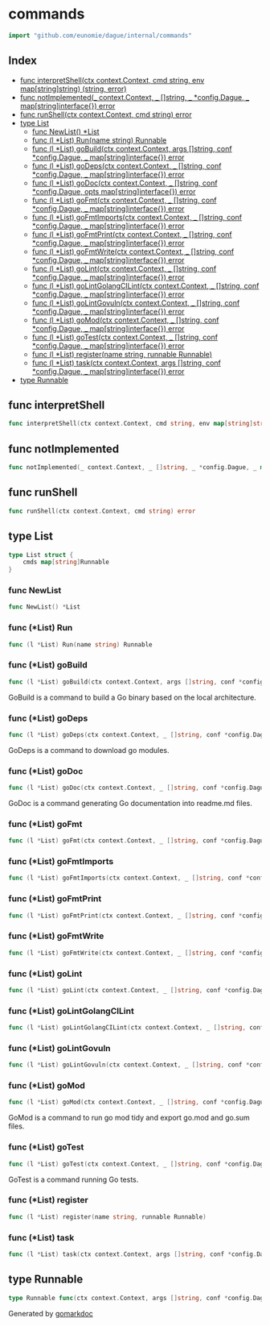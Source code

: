 <!-- gomarkdoc:embed:start -->

<!-- Code generated by gomarkdoc. DO NOT EDIT -->

# commands

```go
import "github.com/eunomie/dague/internal/commands"
```

## Index

- [func interpretShell(ctx context.Context, cmd string, env map[string]string) (string, error)](<#func-interpretshell>)
- [func notImplemented(_ context.Context, _ []string, _ *config.Dague, _ map[string]interface{}) error](<#func-notimplemented>)
- [func runShell(ctx context.Context, cmd string) error](<#func-runshell>)
- [type List](<#type-list>)
  - [func NewList() *List](<#func-newlist>)
  - [func (l *List) Run(name string) Runnable](<#func-list-run>)
  - [func (l *List) goBuild(ctx context.Context, args []string, conf *config.Dague, _ map[string]interface{}) error](<#func-list-gobuild>)
  - [func (l *List) goDeps(ctx context.Context, _ []string, conf *config.Dague, _ map[string]interface{}) error](<#func-list-godeps>)
  - [func (l *List) goDoc(ctx context.Context, _ []string, conf *config.Dague, opts map[string]interface{}) error](<#func-list-godoc>)
  - [func (l *List) goFmt(ctx context.Context, _ []string, conf *config.Dague, _ map[string]interface{}) error](<#func-list-gofmt>)
  - [func (l *List) goFmtImports(ctx context.Context, _ []string, conf *config.Dague, _ map[string]interface{}) error](<#func-list-gofmtimports>)
  - [func (l *List) goFmtPrint(ctx context.Context, _ []string, conf *config.Dague, _ map[string]interface{}) error](<#func-list-gofmtprint>)
  - [func (l *List) goFmtWrite(ctx context.Context, _ []string, conf *config.Dague, _ map[string]interface{}) error](<#func-list-gofmtwrite>)
  - [func (l *List) goLint(ctx context.Context, _ []string, conf *config.Dague, _ map[string]interface{}) error](<#func-list-golint>)
  - [func (l *List) goLintGolangCILint(ctx context.Context, _ []string, conf *config.Dague, _ map[string]interface{}) error](<#func-list-golintgolangcilint>)
  - [func (l *List) goLintGovuln(ctx context.Context, _ []string, conf *config.Dague, _ map[string]interface{}) error](<#func-list-golintgovuln>)
  - [func (l *List) goMod(ctx context.Context, _ []string, conf *config.Dague, _ map[string]interface{}) error](<#func-list-gomod>)
  - [func (l *List) goTest(ctx context.Context, _ []string, conf *config.Dague, _ map[string]interface{}) error](<#func-list-gotest>)
  - [func (l *List) register(name string, runnable Runnable)](<#func-list-register>)
  - [func (l *List) task(ctx context.Context, args []string, conf *config.Dague, _ map[string]interface{}) error](<#func-list-task>)
- [type Runnable](<#type-runnable>)


## func interpretShell

```go
func interpretShell(ctx context.Context, cmd string, env map[string]string) (string, error)
```

## func notImplemented

```go
func notImplemented(_ context.Context, _ []string, _ *config.Dague, _ map[string]interface{}) error
```

## func runShell

```go
func runShell(ctx context.Context, cmd string) error
```

## type List

```go
type List struct {
    cmds map[string]Runnable
}
```

### func NewList

```go
func NewList() *List
```

### func \(\*List\) Run

```go
func (l *List) Run(name string) Runnable
```

### func \(\*List\) goBuild

```go
func (l *List) goBuild(ctx context.Context, args []string, conf *config.Dague, _ map[string]interface{}) error
```

GoBuild is a command to build a Go binary based on the local architecture.

### func \(\*List\) goDeps

```go
func (l *List) goDeps(ctx context.Context, _ []string, conf *config.Dague, _ map[string]interface{}) error
```

GoDeps is a command to download go modules.

### func \(\*List\) goDoc

```go
func (l *List) goDoc(ctx context.Context, _ []string, conf *config.Dague, opts map[string]interface{}) error
```

GoDoc is a command generating Go documentation into readme.md files.

### func \(\*List\) goFmt

```go
func (l *List) goFmt(ctx context.Context, _ []string, conf *config.Dague, _ map[string]interface{}) error
```

### func \(\*List\) goFmtImports

```go
func (l *List) goFmtImports(ctx context.Context, _ []string, conf *config.Dague, _ map[string]interface{}) error
```

### func \(\*List\) goFmtPrint

```go
func (l *List) goFmtPrint(ctx context.Context, _ []string, conf *config.Dague, _ map[string]interface{}) error
```

### func \(\*List\) goFmtWrite

```go
func (l *List) goFmtWrite(ctx context.Context, _ []string, conf *config.Dague, _ map[string]interface{}) error
```

### func \(\*List\) goLint

```go
func (l *List) goLint(ctx context.Context, _ []string, conf *config.Dague, _ map[string]interface{}) error
```

### func \(\*List\) goLintGolangCILint

```go
func (l *List) goLintGolangCILint(ctx context.Context, _ []string, conf *config.Dague, _ map[string]interface{}) error
```

### func \(\*List\) goLintGovuln

```go
func (l *List) goLintGovuln(ctx context.Context, _ []string, conf *config.Dague, _ map[string]interface{}) error
```

### func \(\*List\) goMod

```go
func (l *List) goMod(ctx context.Context, _ []string, conf *config.Dague, _ map[string]interface{}) error
```

GoMod is a command to run go mod tidy and export go.mod and go.sum files.

### func \(\*List\) goTest

```go
func (l *List) goTest(ctx context.Context, _ []string, conf *config.Dague, _ map[string]interface{}) error
```

GoTest is a command running Go tests.

### func \(\*List\) register

```go
func (l *List) register(name string, runnable Runnable)
```

### func \(\*List\) task

```go
func (l *List) task(ctx context.Context, args []string, conf *config.Dague, _ map[string]interface{}) error
```

## type Runnable

```go
type Runnable func(ctx context.Context, args []string, conf *config.Dague, opts map[string]interface{}) error
```



Generated by [gomarkdoc](<https://github.com/princjef/gomarkdoc>)


<!-- gomarkdoc:embed:end -->